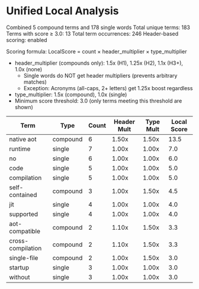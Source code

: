# Unified Local Analysis

Combined 5 compound terms and 178 single words
Total unique terms: 183
Terms with score ≥ 3.0: 13
Total term occurrences: 246
Header-based scoring: enabled

Scoring formula: LocalScore = count × header_multiplier × type_multiplier
- header_multiplier (compounds only): 1.5x (H1), 1.25x (H2), 1.1x (H3+), 1.0x (none)
  - Single words do NOT get header multipliers (prevents arbitrary matches)
  - Exception: Acronyms (all-caps, 2+ letters) get 1.25x boost regardless
- type_multiplier: 1.5x (compound), 1.0x (single)
- Minimum score threshold: 3.0 (only terms meeting this threshold are shown)

| Term | Type | Count | Header Mult | Type Mult | Local Score |
|------|------|-------|-------------|-----------|-------------|
| native aot | compound | 6 | 1.50x | 1.50x | 13.5 |
| runtime | single | 7 | 1.00x | 1.00x | 7.0 |
| no | single | 6 | 1.00x | 1.00x | 6.0 |
| code | single | 5 | 1.00x | 1.00x | 5.0 |
| compilation | single | 5 | 1.00x | 1.00x | 5.0 |
| self-contained | compound | 3 | 1.00x | 1.50x | 4.5 |
| jit | single | 4 | 1.00x | 1.00x | 4.0 |
| supported | single | 4 | 1.00x | 1.00x | 4.0 |
| aot-compatible | compound | 2 | 1.10x | 1.50x | 3.3 |
| cross-compilation | compound | 2 | 1.10x | 1.50x | 3.3 |
| single-file | compound | 2 | 1.00x | 1.50x | 3.0 |
| startup | single | 3 | 1.00x | 1.00x | 3.0 |
| without | single | 3 | 1.00x | 1.00x | 3.0 |

